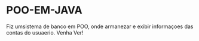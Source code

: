 # POO-EM-JAVA
Fiz umsistema de banco em POO, onde armanezar e exibir informaçoes das contas do usuaerio. Venha Ver!
